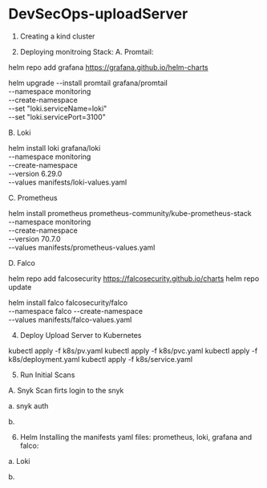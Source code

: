 # DevSecOps-uploadServer


1. Creating a kind cluster


2. Deploying monitroing Stack:
A. Promtail:

helm repo add grafana https://grafana.github.io/helm-charts

helm upgrade --install promtail grafana/promtail \
  --namespace monitoring \
  --create-namespace \
  --set "loki.serviceName=loki" \
  --set "loki.servicePort=3100"


B. Loki

helm install loki grafana/loki \
  --namespace monitoring \
  --create-namespace \
  --version 6.29.0 \
  --values manifests/loki-values.yaml

C. Prometheus

helm install prometheus prometheus-community/kube-prometheus-stack \
  --namespace monitoring \
  --create-namespace \
  --version 70.7.0 \
  --values manifests/prometheus-values.yaml


D. Falco

helm repo add falcosecurity https://falcosecurity.github.io/charts
helm repo update

helm install falco falcosecurity/falco \
  --namespace falco --create-namespace \
  --values manifests/falco-values.yaml





4. Deploy Upload Server to Kubernetes

kubectl apply -f k8s/pv.yaml
kubectl apply -f k8s/pvc.yaml
kubectl apply -f k8s/deployment.yaml
kubectl apply -f k8s/service.yaml


5. Run Initial Scans

A. Snyk Scan
firts login to the snyk

a. snyk auth

b. 


6. Helm Installing the manifests yaml files: prometheus, loki, grafana and falco:

a. Loki

b. 
